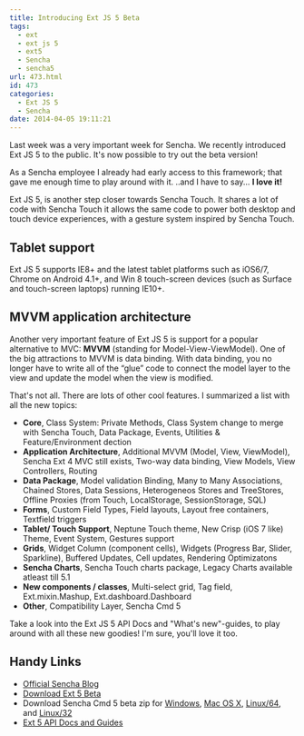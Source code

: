 ```yaml
---
title: Introducing Ext JS 5 Beta
tags:
  - ext
  - ext js 5
  - ext5
  - Sencha
  - sencha5
url: 473.html
id: 473
categories:
  - Ext JS 5
  - Sencha
date: 2014-04-05 19:11:21
---
```


Last week was a very important week for Sencha. We recently introduced Ext JS 5 to the public. It's now possible to try out the beta version!

As a Sencha employee I already had early access to this framework; that gave me enough time to play around with it. ..and I have to say... **I love it!**

Ext JS 5, is another step closer towards Sencha Touch. It shares a lot of code with Sencha Touch it allows the same code to power both desktop and touch device experiences, with a gesture system inspired by Sencha Touch.

Tablet support
--------------

Ext JS 5 supports IE8+ and the latest tablet platforms such as iOS6/7, Chrome on Android 4.1+, and Win 8 touch-screen devices (such as Surface and touch-screen laptops) running IE10+.

MVVM application architecture
-----------------------------

Another very important feature of Ext JS 5 is support for a popular alternative to MVC: **MVVM** (standing for Model-View-ViewModel). One of the big attractions to MVVM is data binding. With data binding, you no longer have to write all of the “glue” code to connect the model layer to the view and update the model when the view is modified.

That's not all. There are lots of other cool features. I summarized a list with all the new topics:

*   **Core**, Class System: Private Methods, Class System change to merge with Sencha Touch, Data Package, Events, Utilities & Feature/Environment dection
*   **Application Architecture**, Additional MVVM (Model, View, ViewModel), Sencha Ext 4 MVC still exists, Two-way data binding, View Models, View Controllers, Routing
*   **Data Package**, Model validation Binding, Many to Many Associations, Chained Stores, Data Sessions, Heterogeneos Stores and TreeStores, Offline Proxies (from Touch, LocalStorage, SessionStorage, SQL)
*   **Forms**, Custom Field Types, Field layouts, Layout free containers, Textfield triggers
*   **Tablet/ Touch Support**, Neptune Touch theme, New Crisp (iOS 7 like) Theme, Event System, Gestures support
*   **Grids**, Widget Column (component cells), Widgets (Progress Bar, Slider, Sparkline), Buffered Updates, Cell updates, Rendering Optimizatons
*   **Sencha Charts**, Sencha Touch charts package, Legacy Charts available atleast till 5.1
*   **New components / classes**, Multi-select grid, Tag field, Ext.mixin.Mashup, Ext.dashboard.Dashboard
*   **Other**, Compatibility Layer, Sencha Cmd 5

Take a look into the Ext JS 5 API Docs and "What's new"-guides, to play around with all these new goodies! I'm sure, you'll love it too.

Handy Links
-----------

*   [Official Sencha Blog](http://www.sencha.com/blog/announcing-public-beta-of-ext-js-5/)
*   [Download Ext 5 Beta](http://cdn.sencha.com/ext/beta/ext-5.0.0.736.zip/)
*   Download Sencha Cmd 5 beta zip for [Windows](http://cdn.sencha.com/cmd/beta/5.0.0.116/SenchaCmd-5.0.0.116-windows.exe.zip), [Mac OS X](http://cdn.sencha.com/cmd/beta/5.0.0.116/SenchaCmd-5.0.0.116-osx.app.zip), [Linux/64](http://cdn.sencha.com/cmd/beta/5.0.0.116/SenchaCmd-5.0.0.116-linux-x64.run.zip), and [Linux/32](http://cdn.sencha.com/cmd/beta/5.0.0.116/SenchaCmd-5.0.0.116-linux.run.zip)
*   [Ext 5 API Docs and Guides](http://docs.sencha.com/ext/5.0.0/)